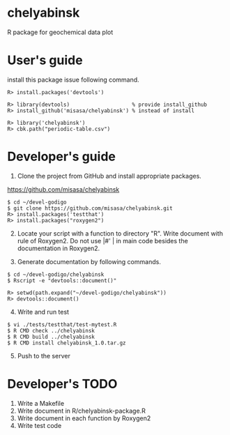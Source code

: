 # chelyabinsk
R package for geochemical data plot

# User's guide

install this package issue following command.

    R> install.packages('devtools')

    R> library(devtools)                    % provide install_github
    R> install_github('misasa/chelyabinsk') % instead of install

    R> library('chelyabinsk')
    R> cbk.path("periodic-table.csv")

# Developer's guide

1. Clone the project from GitHub and install appropriate packages.

  https://github.com/misasa/chelyabinsk

```
$ cd ~/devel-godigo
$ git clone https://github.com/misasa/chelyabinsk.git
R> install.packages('testthat')
R> install.packages("roxygen2")
```

2. Locate your script with a function to directory "R".  Write
   document with rule of Roxygen2.  Do not use |#' | in main code
   besides the documentation in Roxygen2.

3. Generate documentation by following commands.

```
$ cd ~/devel-godigo/chelyabinsk
$ Rscript -e "devtools::document()"
```

```
R> setwd(path.expand("~/devel-godigo/chelyabinsk"))
R> devtools::document()
```

4. Write and run test

```
$ vi ./tests/testthat/test-mytest.R
$ R CMD check ../chelyabinsk
$ R CMD build ../chelyabinsk
$ R CMD install chelyabinsk_1.0.tar.gz
```

5. Push to the server

# Developer's TODO

1. Write a Makefile
2. Write document in R/chelyabinsk-package.R
3. Write document in each function by Roxygen2
4. Write test code

